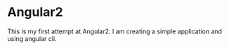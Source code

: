 # Angular2
This is my first attempt at Angular2. I am creating a simple application and using angular cli.
